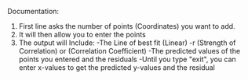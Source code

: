 Documentation:

1. First line asks the number of points (Coordinates) you want to add.
2. It will then allow you to enter the points
3. The output will Include:
      -The Line of best fit (Linear)
      -r (Strength of Correlation) or (Correlation Coefficient)
      -The predicted values of the points you entered and the residuals
      -Until you type "exit", you can enter x-values to get the predicted y-values and the residual
      
